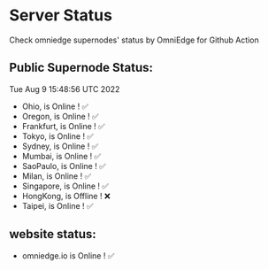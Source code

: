 # Server Status
Check omniedge supernodes' status by OmniEdge for Github Action
## Public Supernode Status: 
Tue Aug  9 15:48:56 UTC 2022
- Ohio,  is Online  ! :white_check_mark:
- Oregon,  is Online  ! :white_check_mark:
- Frankfurt,  is Online  ! :white_check_mark:
- Tokyo,  is Online  ! :white_check_mark:
- Sydney,  is Online  ! :white_check_mark:
- Mumbai,  is Online  ! :white_check_mark:
- SaoPaulo,  is Online  ! :white_check_mark:
- Milan,  is Online  ! :white_check_mark:
- Singapore,  is Online  ! :white_check_mark:
- HongKong,  is Offline ! :x:
- Taipei,  is Online  ! :white_check_mark:
## website status: 
 - omniedge.io is Online ! :white_check_mark:
